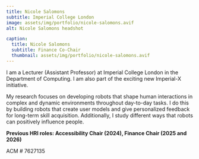 ```yaml
---
title: Nicole Salomons
subtitle: Imperial College London
image: assets/img/portfolio/nicole-salomons.avif
alt: Nicole Salomons headshot

caption:
  title: Nicole Salomons
  subtitle: Finance Co-Chair
  thumbnail: assets/img/portfolio/nicole-salomons.avif
---
```


I am a Lecturer (Assistant Professor) at Imperial College London in the Department of Computing. I am also part of the exciting new Imperial-X initiative.


My research focuses on developing robots that shape human interactions in complex and dynamic environments throughout day-to-day tasks. I do this by building robots that create user models and give personalized feedback for long-term skill acquisition. Additionally, I study different ways that robots can positively influence people.

**Previous HRI roles: Accessibility Chair (2024), Finance Chair (2025 and 2026)**

ACM \# 7627135